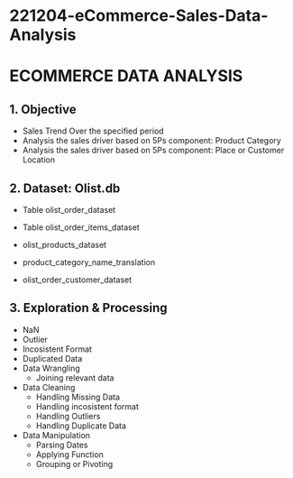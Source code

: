 # 221204-eCommerce-Sales-Data-Analysis

# ECOMMERCE DATA ANALYSIS

## 1. Objective
- Sales Trend Over the specified period
- Analysis the sales driver based on 5Ps component: Product Category
- Analysis the sales driver based on 5Ps component: Place or Customer Location

## 2. Dataset: Olist.db

- Table olist_order_dataset
- Table olist_order_items_dataset

- olist_products_dataset
- product_category_name_translation

- olist_order_customer_dataset

## 3. Exploration & Processing
- NaN
- Outlier
- Incosistent Format
- Duplicated Data
- Data Wrangling
    - Joining relevant data
- Data Cleaning
    - Handling Missing Data
    - Handling incosistent format
    - Handling Outliers
    - Handling Duplicate Data
- Data Manipulation
    - Parsing Dates
    - Applying Function
    - Grouping or Pivoting

